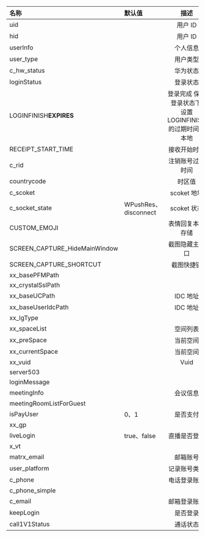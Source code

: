 | 名称                          | 默认值               |                            描述                            |
| :---------------------------- | :------------------- | :--------------------------------------------------------: |
| uid                           |                      |                          用户 ID                           |
| hid                           |                      |                          用户 ID                           |
| userInfo                      |                      |                          个人信息                          |
| user_type                     |                      |                          用户类型                          |
| c_hw_status                   |                      |                          华为状态                          |
| loginStatus                   |                      |                          登录状态                          |
| LOGINFINISH**EXPIRES**        |                      | 登录完成 保持登录状态下, 设置 LOGINFINISH 的过期时间到本地 |
| RECEIPT_START_TIME            |                      |                        接收开始时间                        |
| c_rid                         |                      |                      注销账号过期时间                      |
| countrycode                   |                      |                           时区值                           |
| c_scoket                      |                      |                        scoket 地址                         |
| c_socket_state                | WPushRes、disconnect |                        scoket 状态                         |
| CUSTOM_EMOJI                  |                      |                      表情回复本地存储                      |
| SCREEN_CAPTURE_HideMainWindow |                      |                       截图隐藏主窗口                       |
| SCREEN_CAPTURE_SHORTCUT       |                      |                         截图快捷键                         |
| xx_basePFMPath                |                      |                                                            |
| xx_crystalSslPath             |                      |                                                            |
| xx_baseUCPath                 |                      |                          IDC 地址                          |
| xx_baseUserIdcPath            |                      |                          IDC 地址                          |
| xx_lgType                     |                      |                                                            |
| xx_spaceList                  |                      |                          空间列表                          |
| xx_preSpace                   |                      |                          当前空间                          |
| xx_currentSpace               |                      |                          当前空间                          |
| xx_vuid                       |                      |                            Vuid                            |
| server503                     |                      |                                                            |
| loginMessage                  |                      |                                                            |
| meetingInfo                   |                      |                          会议信息                          |
| meetingRoomListForGuest       |                      |                                                            |
| isPayUser                     | 0、1                 |                          是否支付                          |
| xx_gp                         |                      |                                                            |
| liveLogin                     | true、false          |                        直播是否登录                        |
| x_vt                          |                      |                                                            |
| matrx_email                   |                      |                          邮箱账号                          |
| user_platform                 |                      |                        记录账号类型                        |
| c_phone                       |                      |                        电话登录账号                        |
| c_phone_simple                |                      |                                                            |
| c_email                       |                      |                        邮箱登录账号                        |
| keepLogin                     |                      |                          是否登录                          |
| call1V1Status                 |                      |                          通话状态                          |
